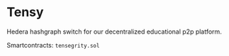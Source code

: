 # Tensy
Hedera hashgraph switch for our decentralized educational p2p platform.

Smartcontracts: ``` tensegrity.sol ```
